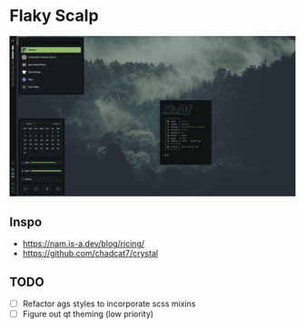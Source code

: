# Flaky Scalp

![screenshot](screenshots/sc.png)

## Inspo

- https://nam.is-a.dev/blog/ricing/
- https://github.com/chadcat7/crystal

## TODO

- [ ] Refactor ags styles to incorporate scss mixins
- [ ] Figure out qt theming (low priority)

